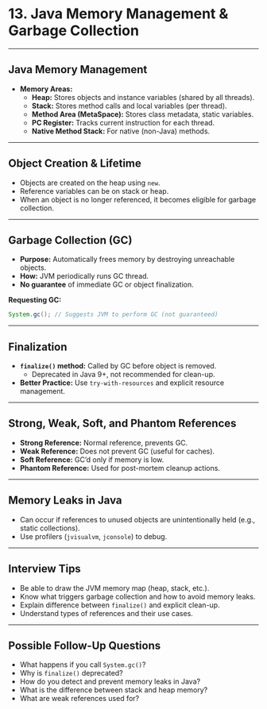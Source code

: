 # 13. Java Memory Management & Garbage Collection

---

## Java Memory Management

- **Memory Areas:**
  - **Heap:** Stores objects and instance variables (shared by all threads).
  - **Stack:** Stores method calls and local variables (per thread).
  - **Method Area (MetaSpace):** Stores class metadata, static variables.
  - **PC Register:** Tracks current instruction for each thread.
  - **Native Method Stack:** For native (non-Java) methods.

---

## Object Creation & Lifetime

- Objects are created on the heap using `new`.
- Reference variables can be on stack or heap.
- When an object is no longer referenced, it becomes eligible for garbage collection.

---

## Garbage Collection (GC)

- **Purpose:** Automatically frees memory by destroying unreachable objects.
- **How:** JVM periodically runs GC thread.
- **No guarantee** of immediate GC or object finalization.

**Requesting GC:**
```java
System.gc(); // Suggests JVM to perform GC (not guaranteed)
```

---

## Finalization

- **`finalize()` method:** Called by GC before object is removed.  
  - Deprecated in Java 9+, not recommended for clean-up.
- **Better Practice:** Use `try-with-resources` and explicit resource management.

---

## Strong, Weak, Soft, and Phantom References

- **Strong Reference:** Normal reference, prevents GC.
- **Weak Reference:** Does not prevent GC (useful for caches).
- **Soft Reference:** GC’d only if memory is low.
- **Phantom Reference:** Used for post-mortem cleanup actions.

---

## Memory Leaks in Java

- Can occur if references to unused objects are unintentionally held (e.g., static collections).
- Use profilers (`jvisualvm`, `jconsole`) to debug.

---

## Interview Tips

- Be able to draw the JVM memory map (heap, stack, etc.).
- Know what triggers garbage collection and how to avoid memory leaks.
- Explain difference between `finalize()` and explicit clean-up.
- Understand types of references and their use cases.

---

## Possible Follow-Up Questions

- What happens if you call `System.gc()`?
- Why is `finalize()` deprecated?
- How do you detect and prevent memory leaks in Java?
- What is the difference between stack and heap memory?
- What are weak references used for?
